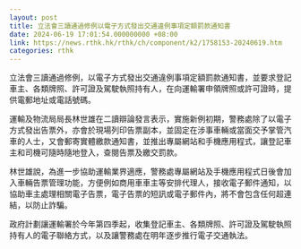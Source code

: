```yaml
---
layout: post
title: 立法會三讀通過修例以電子方式發出交通違例事項定額罰款通知書
date: 2024-06-19 17:01:54.000000000 +08:00
link: https://news.rthk.hk/rthk/ch/component/k2/1758153-20240619.htm
categories: rthk
---
```


立法會三讀通過修例，以電子方式發出交通違例事項定額罰款通知書，並要求登記車主、各類牌照、許可證及駕駛執照持有人，在向運輸署申領牌照或許可證時，提供電郵地址或電話號碼。

運輸及物流局局長林世雄在二讀辯論發言表示，實施新例初期，警務處除了以電子方式發出告票外，亦會於現場列印告票副本，並固定在涉事車輛或當面交予掌管汽車的人士，又會郵寄實體繳款通知書，並推出專屬網站和手機應用程式，讓登記車主和司機可隨時隨地登入，查閱告票及繳交罰款。

林世雄說，為進一步協助運輸業界適應，警務處專屬網站及手機應用程式日後會加入車輛告票管理功能，方便例如商用車車主等安排代理人，接收電子郵件通知，以協助車主處理相關電子告票，電子告票的短訊或電子郵件內，將不會包含任何超連結，以防止詐騙。

政府計劃讓運輸署於今年第四季起，收集登記車主、各類牌照、許可證及駕駛執照持有人的電子聯絡方式，以及讓警務處在明年逐步推行電子交通執法。
